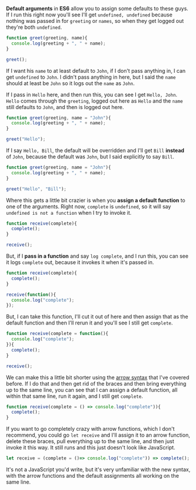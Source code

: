 **Default arguments** in **ES6** allow you to assign some defaults to these guys. If I run this right now you'll see I'll get `undefined, undefined` because nothing was passed in for `greeting` or `names`, so when they get logged out they're both `undefined`.
``` javascript
function greet(greeting, name){
  console.log(greeting + ", " + name);
}

greet();
```
If I want his `name` to at least default to `John`, if I don't pass anything in, I can get `undefined` to `John`. I didn't pass anything in here, but I said the `name` should at least be `John` so it logs out the `name` as ``John``.

If I pass in `Hello` here, and then run this, you can see I get `Hello, John`. `Hello` comes through the `greeting`, logged out here as `Hello` and the `name` still defaults to `John`, and then is logged out here.
``` javascript
function greet(greeting, name = "John"){
  console.log(greeting + ", " + name);
}

greet("Hello");
```
If I say `Hello, Bill`, the default will be overridden and I'll get `Bill` **instead** of `John`, because the default was `John`, but I said explicitly to say `Bill`.
``` javascript
function greet(greeting, name = "John"){
  console.log(greeting + ", " + name);
}

greet("Hello", "Bill");
```
Where this gets a little bit crazier is when you **assign a default function** to one of the arguments. Right now, `complete` is `undefined`, so it will say `undefined is not a function` when I try to invoke it.
``` javascript
function receive(complete){
  complete();
}

receive();
```
But, if I **pass in a function** and say `log complete`, and I run this, you can see it logs `complete` out, because it invokes it when it's passed in.
``` javascript
function receive(complete){
  complete();
}

receive(function(){
  console.log("complete");
});
```
But, I can take this function, I'll cut it out of here and then assign that as the default function and then I'll rerun it and you'll see I still get `complete`.
``` javascript
function receive(complete = function(){
  console.log("complete");
}){
  complete();
}

receive();
```
We can make this a little bit shorter using the [arrow syntax](https://egghead.io/arrow-function) that I've covered before. If I do that and then get rid of the braces and then bring everything up to the same line, you can see that I can assign a default function, all within that same line, run it again, and I still get `complete`.
``` javascript
function receive(complete = () => console.log("complete")){
  complete();
}
```
If you want to go completely crazy with arrow functions, which I don't recommend, you could go `let receive` and I'll assign it to an arrow function, delete these braces, pull everything up to the same line, and then just invoke it this way. It still runs and this just doesn't look like JavaScript.
``` javascript
let receive = (complete = ()=> console.log("complete")) => complete();
```
It's not a JavaScript you'd write, but it's very unfamiliar with the new syntax, with the arrow functions and the default assignments all working on the same line.